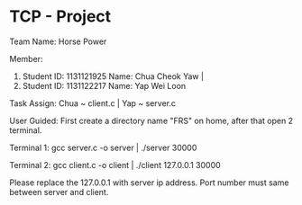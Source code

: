 # TCP - Project

Team Name: Horse Power

Member:
1. Student ID: 1131121925  Name: Chua Cheok Yaw   |
2. Student ID: 1131122217  Name: Yap Wei Loon 


Task Assign:
Chua ~ client.c  |
Yap ~ server.c


User Guided:
First create a directory name "FRS" on home, after that open 2 terminal.


Terminal 1:
gcc server.c -o server  |
./server 30000

Terminal 2:
gcc client.c -o client  |
./client 127.0.0.1 30000


Please replace the 127.0.0.1 with server ip address.
Port number must same between server and client.
